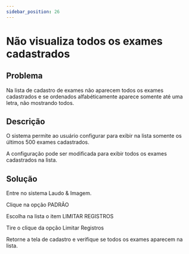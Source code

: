 ```yaml
---
sidebar_position: 26
---
```


# Não visualiza todos os exames cadastrados
## Problema

Na lista de cadastro de exames não aparecem todos os exames cadastrados e se ordenados alfabéticamente aparece somente até uma letra, não mostrando todos.

## Descrição

O sistema permite ao usuário configurar para exibir na lista somente os últimos 500 exames cadastrados.

A configuração pode ser modificada para exibir todos os exames cadastrados na lista.

## Solução

Entre no sistema Laudo & Imagem.

Clique na opção PADRÃO

Escolha na lista o item LIMITAR REGISTROS

Tire o clique da opção Limitar Registros

Retorne a tela de cadastro e verifique se todos os exames aparecem na lista.